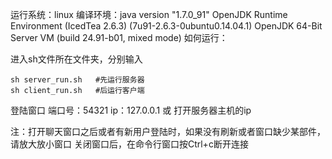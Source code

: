 运行系统：linux
编译环境：java version "1.7.0_91"
	OpenJDK Runtime Environment (IcedTea 2.6.3) (7u91-2.6.3-0ubuntu0.14.04.1)
	OpenJDK 64-Bit Server VM (build 24.91-b01, mixed mode)
如何运行：

进入sh文件所在文件夹，分别输入
    
    sh server_run.sh   #先运行服务器
    sh client_run.sh   #后运行客户端

登陆窗口 端口号：54321 
	 	 ip：127.0.0.1 或 打开服务器主机的ip

注：打开聊天窗口之后或者有新用户登陆时，如果没有刷新或者窗口缺少某部件，请放大放小窗口
    关闭窗口后，在命令行窗口按Ctrl+c断开连接	
